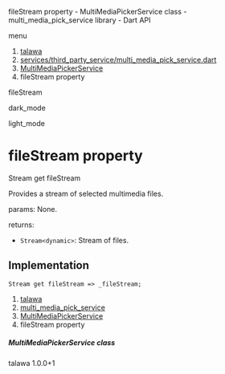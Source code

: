 




fileStream property - MultiMediaPickerService class - multi\_media\_pick\_service library - Dart API







menu

1. [talawa](../../index.html)
2. [services/third\_party\_service/multi\_media\_pick\_service.dart](../../services_third_party_service_multi_media_pick_service/services_third_party_service_multi_media_pick_service-library.html)
3. [MultiMediaPickerService](../../services_third_party_service_multi_media_pick_service/MultiMediaPickerService-class.html)
4. fileStream property

fileStream


dark\_mode

light\_mode




# fileStream property


Stream
get
fileStream

Provides a stream of selected multimedia files.

params:
None.

returns:

* `Stream<dynamic>`: Stream of files.

## Implementation

```
Stream get fileStream => _fileStream;
```


 


1. [talawa](../../index.html)
2. [multi\_media\_pick\_service](../../services_third_party_service_multi_media_pick_service/services_third_party_service_multi_media_pick_service-library.html)
3. [MultiMediaPickerService](../../services_third_party_service_multi_media_pick_service/MultiMediaPickerService-class.html)
4. fileStream property

##### MultiMediaPickerService class





talawa
1.0.0+1






